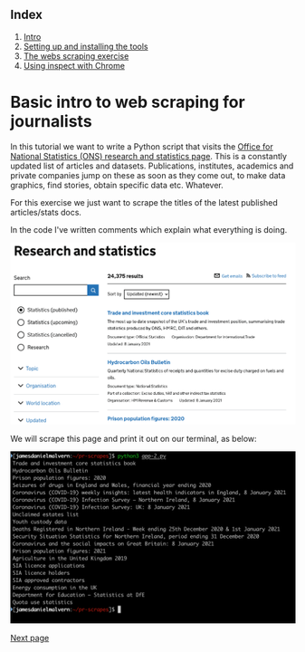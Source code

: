 ## Index
  1. [Intro](https://github.com/jdm79/basic-bs4/blob/main/1-web-scraping-intro.md)
  2. [Setting up and installing the tools](https://github.com/jdm79/basic-bs4/blob/main/2-web-scraping-set-up.md)
  3. [The webs scraping exercise](https://github.com/jdm79/basic-bs4/blob/main/3-web-scraping-exercise-1.md)
  4. [Using inspect with Chrome](https://github.com/jdm79/basic-bs4/blob/main/4-web-scraping-using-inspect.md)

# Basic intro to web scraping for journalists

In this tutorial we want to write a Python script that visits the [Office for National Statistics (ONS) research and statistics page](https://www.gov.uk/search/research-and-statistics). This is a constantly updated list of articles and datasets. Publications, institutes, academics and private companies jump on these as soon as they come out, to make data graphics, find stories, obtain specific data etc. Whatever. 

For this exercise we just want to scrape the titles of the latest published articles/stats docs.

In the code I've written comments which explain what everything is doing.

![alt text](https://github.com/jdm79/basic-bs4/blob/main/img/ons-list.png?raw=true)

We will scrape this page and print it out on our terminal, as below:

![alt text](https://github.com/jdm79/basic-bs4/blob/main/img/list-titles.png?raw=true)

[Next page](https://github.com/jdm79/basic-bs4/blob/main/2-web-scraping-set-up.md)